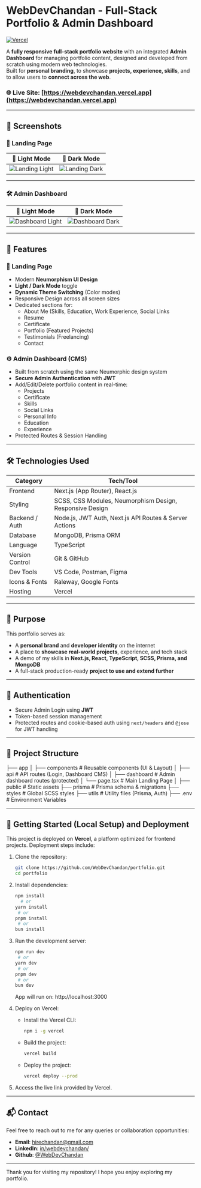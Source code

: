 # WebDevChandan - Full-Stack Portfolio & Admin Dashboard

[![Vercel](https://vercelbadge.vercel.app/api/webdevchandan/webdevchandan)](https://webdevchandan.vercel.app)

A **fully responsive full-stack portfolio website** with an integrated **Admin Dashboard** for managing portfolio content, designed and developed from scratch using modern web technologies.  
Built for **personal branding**, to showcase **projects, experience, skills**, and to allow users to **connect across the web**.

### 🌐 Live Site: [https://webdevchandan.vercel.app](https://webdevchandan.vercel.app)

---

## 📸 Screenshots

### 🔘 Landing Page

| 🔆 Light Mode | 🌙 Dark Mode |
|--------------|--------------|
| ![Landing Light](https://github.com/user-attachments/assets/226b8116-a214-41b4-8192-900f29c7b3e6) | ![Landing Dark](https://github.com/user-attachments/assets/6db29a9a-1db4-44fe-b826-7f05ec07dda3) |

---

### 🛠️ Admin Dashboard

| 🔆 Light Mode | 🌙 Dark Mode |
|--------------|--------------|
| ![Dashboard Light](https://github.com/user-attachments/assets/e3d99ec2-5309-4ab3-bb15-7f1f5e320da2) | ![Dashboard Dark](https://github.com/user-attachments/assets/0a2b1f87-3708-4c83-ba7f-e57781e2b231) |

---

## 🚀 Features

### 🌟 Landing Page
- Modern **Neumorphism UI Design**
- **Light / Dark Mode** toggle
- **Dynamic Theme Switching** (Color modes)
- Responsive Design across all screen sizes
- Dedicated sections for:
  - About Me (Skills, Education, Work Experience, Social Links
  - Resume
  - Certificate
  - Portfolio (Featured Projects)
  - Testimonials (Freelancing)
  - Contact

### ⚙️ Admin Dashboard (CMS)
- Built from scratch using the same Neumorphic design system
- **Secure Admin Authentication** with **JWT**
- Add/Edit/Delete portfolio content in real-time:
  - Projects
  - Certificate
  - Skills
  - Social Links
  - Personal Info
  - Education
  - Experience
- Protected Routes & Session Handling

---

## 🛠️ Technologies Used

| Category          | Tech/Tool                      |
|------------------|--------------------------------|
| Frontend         | Next.js (App Router), React.js |
| Styling          | SCSS, CSS Modules, Neumorphism Design, Responsive Design                   |
| Backend / Auth   | Node.js, JWT Auth, Next.js API Routes & Server Actions                     |
| Database         | MongoDB, Prisma ORM  |
| Language         | TypeScript |
| Version Control  | Git & GitHub                   |
| Dev Tools        | VS Code, Postman, Figma |
| Icons & Fonts    | Raleway, Google Fonts           |
| Hosting          | Vercel                         |

---

## 📌 Purpose

This portfolio serves as:
- A **personal brand** and **developer identity** on the internet
- A place to **showcase real-world projects**, experience, and tech stack
- A demo of my skills in **Next.js, React, TypeScript, SCSS, Prisma, and MongoDB**
- A full-stack production-ready **project to use and extend further**

---

## 🔐 Authentication

- Secure Admin Login using **JWT**
- Token-based session management
- Protected routes and cookie-based auth using `next/headers` and `@jose` for JWT handling

---

## 📂 Project Structure

├── app │ ├── components # Reusable components (UI & Layout) │ ├── api # API routes (Login, Dashboard CMS) │ ├── dashboard # Admin dashboard routes (protected) │ └── page.tsx # Main Landing Page │ ├── public # Static assets ├── prisma # Prisma schema & migrations ├── styles # Global SCSS styles ├── utils # Utility files (Prisma, Auth) ├── .env # Environment Variables


---

## 🧪 Getting Started (Local Setup) and Deployment

This project is deployed on **Vercel**, a platform optimized for frontend projects. Deployment steps include:

1. Clone the repository:
   ```bash
   git clone https://github.com/WebDevChandan/portfolio.git
   cd portfolio
   ```

2. Install dependencies:
   ```bash
   npm install
     # or
   yarn install
    # or
   pnpm install
    # or
   bun install
   ```

3. Run the development server:
   ```bash
   npm run dev
    # or
   yarn dev
    # or
   pnpm dev
    # or
   bun dev

   ```
   App will run on: http://localhost:3000

4. Deploy on Vercel:
   - Install the Vercel CLI:
     ```bash
     npm i -g vercel
     ```
   - Build the project:
     ```bash
     vercel build
     ```
   - Deploy the project:
     ```bash
     vercel deploy --prod
     ```

5. Access the live link provided by Vercel.

---

## 📬 Contact

Feel free to reach out to me for any queries or collaboration opportunities:

- **Email**: [hirechandan@gmail.com](mailto:hirechandan@gmail.com)
- **LinkedIn**: [in/webdevchandan/](https://www.linkedin.com/in/webdevchandan/)
- **Github**: [@WebDevChandan](https://github.com/WebDevChandan)

---

Thank you for visiting my repository! I hope you enjoy exploring my portfolio.

